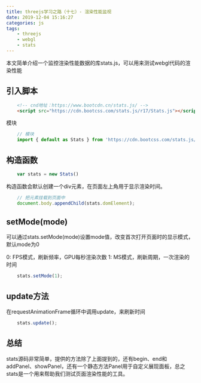 ```yaml
---
title: threejs学习之路（十七）- 渲染性能监视
date: 2019-12-04 15:16:27
categories: js
tags:
    - threejs
    - webgl
    - stats
---
```


本文简单介绍一个监控渲染性能数据的库stats.js，可以用来测试webgl代码的渲染性能

## 引入脚本

```html
    <!-- cnd地址：https://www.bootcdn.cn/stats.js/ -->
    <script src="https://cdn.bootcss.com/stats.js/r17/Stats.js"></script>
```

模块

```js
    // 模块
    import { default as Stats } from 'https://cdn.bootcss.com/stats.js/r17/Stats.min.js';
```

## 构造函数

```js
    var stats = new Stats()
```

构造函数会默认创建一个div元素，在页面左上角用于显示渲染时间。

```js
    // 把元素挂载到页面中
    document.body.appendChild(stats.domElement);
```

## setMode(mode)

可以通过stats.setMode(mode)设置mode值，改变首次打开页面时的显示模式，默认mode为0

0: FPS模式，刷新频率，GPU每秒渲染次数
1: MS模式，刷新周期，一次渲染的时间

```js
    stats.setMode(1);
```

## update方法

在requestAnimationFrame循环中调用update，来刷新时间

```js
    stats.update();
```

## 总结

stats源码非常简单，提供的方法除了上面提到的，还有begin、end和addPanel、showPanel，还有一个静态方法Panel用于自定义展现面板，总之stats是一个用来帮助我们测试页面渲染性能的工具。

